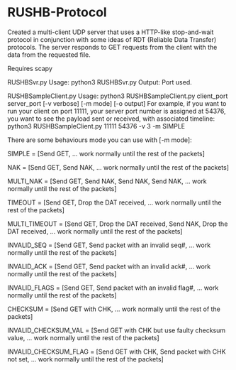 # RUSHB-Protocol
Created a multi-client UDP server that uses a HTTP-like stop-and-wait protocol in conjunction with some ideas of RDT (Reliable Data Transfer) protocols.
The server responds to GET requests from the client with the data from the requested file.

Requires scapy 

RUSHBSvr.py
Usage: python3 RUSHBSvr.py
Output: Port used.

RUSHBSampleClient.py
Usage: python3 RUSHBSampleClient.py client_port server_port [-v verbose] [-m mode] [-o output]
For example, if you want to run your client on port 11111, your server port number is assigned at 54376, you want to see the payload sent or received, with associated timeline:
python3 RUSHBSampleClient.py 11111 54376 -v 3 -m SIMPLE

There are some behaviours mode you can use with [-m mode]:

SIMPLE = [Send GET, ... work normally until the rest of the packets]

NAK = [Send GET, Send NAK, ... work normally until the rest of the packets]

MULTI_NAK = [Send GET, Send NAK, Send NAK, Send NAK, ... work normally until the rest of the packets]

TIMEOUT = [Send GET, Drop the DAT received, ... work normally until the rest of the packets]

MULTI_TIMEOUT = [Send GET, Drop the DAT received, Send NAK, Drop the DAT received, ... work normally until the rest of the packets]

INVALID_SEQ = [Send GET, Send packet with an invalid seq#, ... work normally until the rest of the packets]

INVALID_ACK = [Send GET, Send packet with an invalid ack#, ... work normally until the rest of the packets]

INVALID_FLAGS = [Send GET, Send packet with an invalid flag#, ... work normally until the rest of the packets]

CHECKSUM = [Send GET with CHK, ... work normally until the rest of the packets]

INVALID_CHECKSUM_VAL = [Send GET with CHK but use faulty checksum value, ... work normally until the rest of the packets]

INVALID_CHECKSUM_FLAG = [Send GET with CHK, Send packet with CHK not set, ... work normally until the rest of the packets]